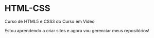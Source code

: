 # HTML-CSS
 Curso de HTML5 e CSS3 do Curso em Vídeo

 Estou aprendendo a criar sites e agora vou gerenciar meus repositórios!
